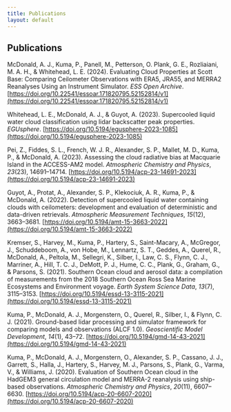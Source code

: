 ```yaml
---
title: Publications
layout: default
---
```


## Publications

McDonald, A. J., Kuma, P., Panell, M., Petterson, O. Plank, G. E., Rozliaiani, M. A. H., & Whitehead, L. E. (2024). Evaluating Cloud Properties at Scott Base: Comparing Ceilometer Observations with ERA5, JRA55, and MERRA2 Reanalyses Using an Instrument Simulator. *ESS Open Archive*. [https://doi.org/10.22541/essoar.171820795.52152814/v1](https://doi.org/10.22541/essoar.171820795.52152814/v1)

Whitehead, L. E., McDonald, A. J., & Guyot, A. (2023). Supercooled liquid water cloud classification using lidar backscatter peak properties. *EGUsphere*. [https://doi.org/10.5194/egusphere-2023-1085](https://doi.org/10.5194/egusphere-2023-1085)

Pei, Z., Fiddes, S. L., French, W. J. R., Alexander, S. P., Mallet, M. D., Kuma, P., & McDonald, A. (2023). Assessing the cloud radiative bias at Macquarie Island in the ACCESS-AM2 model. *Atmospheric Chemistry and Physics*, *23*(23), 14691–14714. [https://doi.org/10.5194/acp-23-14691-2023](https://doi.org/10.5194/acp-23-14691-2023)

Guyot, A., Protat, A., Alexander, S. P., Klekociuk, A. R., Kuma, P., & McDonald, A. (2022). Detection of supercooled liquid water containing clouds with ceilometers: development and evaluation of deterministic and data-driven retrievals. *Atmospheric Measurement Techniques*, *15*(12), 3663–3681. [https://doi.org/10.5194/amt-15-3663-2022](https://doi.org/10.5194/amt-15-3663-2022)

Kremser, S., Harvey, M., Kuma, P., Hartery, S., Saint-Macary, A., McGregor, J., Schuddeboom, A., von Hobe, M., Lennartz, S. T., Geddes, A., Querel, R., McDonald, A., Peltola, M., Sellegri, K., Silber, I., Law, C. S., Flynn, C. J., Marriner, A., Hill, T. C. J., DeMott, P. J., Hume, C. C., Plank, G., Graham, G., & Parsons, S. (2021). Southern Ocean cloud and aerosol data: a compilation of measurements from the 2018 Southern Ocean Ross Sea Marine Ecosystems and Environment voyage. *Earth System Science Data*, *13*(7), 3115–3153. [https://doi.org/10.5194/essd-13-3115-2021](https://doi.org/10.5194/essd-13-3115-2021)

Kuma, P., McDonald, A. J., Morgenstern, O., Querel, R., Silber, I., & Flynn, C. J. (2021). Ground-based lidar processing and simulator framework for comparing models and observations (ALCF 1.0). *Geoscientific Model Development*, *14*(1), 43–72. [https://doi.org/10.5194/gmd-14-43-2021](https://doi.org/10.5194/gmd-14-43-2021)

Kuma, P., McDonald, A. J., Morgenstern, O., Alexander, S. P., Cassano, J. J., Garrett, S., Halla, J., Hartery, S., Harvey, M. J., Parsons, S., Plank, G., Varma, V., & Williams, J. (2020). Evaluation of Southern Ocean cloud in the HadGEM3 general circulation model and MERRA-2 reanalysis using ship-based observations. *Atmospheric Chemistry and Physics*, *20*(11), 6607–6630. [https://doi.org/10.5194/acp-20-6607-2020](https://doi.org/10.5194/acp-20-6607-2020)
